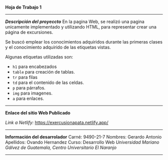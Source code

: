 **Hoja de Trabajo 1**
****
***Descripción del proyeccto***
En la pagina Web, se realizó una pagina unicamente implementado y utilizando HTML, para representar crear una página de excursiones. 

Se buscó emplear los conocimientos adquiridos durante las primeras clases y el conocimiento adquirido de las etiquetas vistas. 

Algunas etiquetas utilizadas son: 
- `h1` para encabezados
- `table` para creación de tablas. 
- `tr` para filas
- `td` para el contenido de las celdas. 
- `p` para párrafos.
- `img` para imagenes. 
- `a` para enlaces.
** **
**Enlace del sitio Web Publicado**

*Link a Netlify:* https://exercusionapata.netlify.app/

** **
**Información del desarrolador**
Carné: 9490-21-7
Nombres: Gerardo Antonio 
Apellidos: Ovando Hernandez
Curso: Desarrollo Web
*Universidad Mariano Gálvez de Guatemala, Centro Universitario El Naranjo*
** **